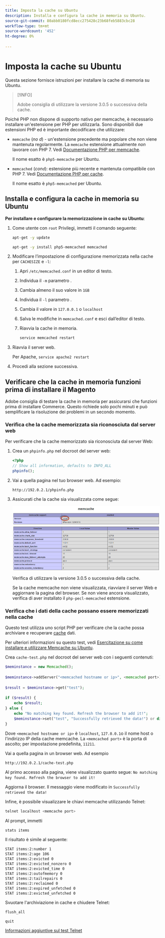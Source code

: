 ```yaml
---
title: Imposta la cache su Ubuntu
description: Installa e configura la cache in memoria su Ubuntu.
source-git-commit: 80abb0180fcd8ecc275428c23b68feb5883cbc28
workflow-type: tm+mt
source-wordcount: '452'
ht-degree: 0%

---
```



# Imposta la cache su Ubuntu

Questa sezione fornisce istruzioni per installare la cache di memoria su Ubuntu.

>[!INFO]
>
>Adobe consiglia di utilizzare la versione 3.0.5 o successiva della cache.

Poiché PHP non dispone di supporto nativo per memcache, è necessario installare un&#39;estensione per PHP per utilizzarla. Sono disponibili due estensioni PHP ed è importante decodificare che utilizzare:

- `memcache` (_no d_) - un&#39;estensione precedente ma popolare che non viene mantenuta regolarmente.
La `memcache` estensione attualmente _non_ lavorare con PHP 7. Vedi [Documentazione PHP per memcache](https://www.php.net/manual/en/book.memcache.php).

   Il nome esatto è `php5-memcache` per Ubuntu.

- `memcached` (_con`d`_): estensione più recente e mantenuta compatibile con PHP 7. Vedi [Documentazione PHP per cache](https://www.php.net/manual/en/book.memcached.php).

   Il nome esatto è `php5-memcached` per Ubuntu.

## Installa e configura la cache in memoria su Ubuntu

**Per installare e configurare la memorizzazione in cache su Ubuntu**:

1. Come utente con `root` Privilegi, immetti il comando seguente:

   ```bash
   apt-get -y update
   ```

   ```bash
   apt-get -y install php5-memcached memcached
   ```

1. Modificare l’impostazione di configurazione memorizzata nella cache per `CACHESIZE` e `-l`:

   1. Apri `/etc/memcached.conf` in un editor di testo.
   1. Individua il `-m` parametro .
   1. Cambia almeno il suo valore in `1GB`
   1. Individua il `-l` parametro .
   1. Cambia il valore in `127.0.0.1` o `localhost`
   1. Salva le modifiche in `memcached.conf` e esci dall’editor di testo.
   1. Riavvia la cache in memoria.

      ```bash
      service memcached restart
      ```

1. Riavvia il server web.

   Per Apache, `service apache2 restart`

1. Procedi alla sezione successiva.

## Verificare che la cache in memoria funzioni prima di installare il Magento

Adobe consiglia di testare la cache in memoria per assicurarsi che funzioni prima di installare Commerce. Questo richiede solo pochi minuti e può semplificare la risoluzione dei problemi in un secondo momento.

### Verifica che la cache memorizzata sia riconosciuta dal server web

Per verificare che la cache memorizzato sia riconosciuta dal server Web:

1. Crea un `phpinfo.php` nel docroot del server web:

   ```php
   <?php
   // Show all information, defaults to INFO_ALL
   phpinfo();
   ```

1. Vai a quella pagina nel tuo browser web. Ad esempio:

   ```http
   http://192.0.2.1/phpinfo.php
   ```

1. Assicurati che la cache sia visualizzata come segue:

   ![Conferma che la cache della memoria è riconosciuta dal server web](../../assets/configuration/memcache.png)

   Verifica di utilizzare la versione 3.0.5 o successiva della cache.

   Se la cache memcache non viene visualizzata, riavviare il server Web e aggiornare la pagina del browser. Se non viene ancora visualizzato, verifica di aver installato il `php-pecl-memcached` estensione.

### Verifica che i dati della cache possano essere memorizzati nella cache

Questo test utilizza uno script PHP per verificare che la cache possa archiviare e recuperare [cache](https://glossary.magento.com/cache) dati.

Per ulteriori informazioni su questo test, vedi [Esercitazione su come installare e utilizzare Memcache su Ubuntu](https://www.digitalocean.com/community/tutorials/how-to-install-and-use-memcache-on-ubuntu-14-04).

Crea `cache-test.php` nel docroot del server web con i seguenti contenuti:

```php
$meminstance = new Memcached();

$meminstance->addServer("<memcached hostname or ip>", <memcached port>);

$result = $meminstance->get("test");

if ($result) {
    echo $result;
} else {
    echo "No matching key found. Refresh the browser to add it!";
    $meminstance->set("test", "Successfully retrieved the data!") or die("Could not save anything to memcached...");
}
```

Dove `<memcached hostname or ip>` è `localhost`, `127.0.0.1`o il nome host o l&#39;indirizzo IP della cache memcache. La `<memcached port>` è la porta di ascolto; per impostazione predefinita, `11211`.

Vai a quella pagina in un browser web. Ad esempio

```http
http://192.0.2.1/cache-test.php
```

Al primo accesso alla pagina, viene visualizzato quanto segue: `No matching key found. Refresh the browser to add it!`

Aggiorna il browser. Il messaggio viene modificato in `Successfully retrieved the data!`

Infine, è possibile visualizzare le chiavi memcache utilizzando Telnet:

```bash
telnet localhost <memcache port>
```

Al prompt, immetti

```shell
stats items
```

Il risultato è simile al seguente:

```terminal
STAT items:2:number 1
STAT items:2:age 106
STAT items:2:evicted 0
STAT items:2:evicted_nonzero 0
STAT items:2:evicted_time 0
STAT items:2:outofmemory 0
STAT items:2:tailrepairs 0
STAT items:2:reclaimed 0
STAT items:2:expired_unfetched 0
STAT items:2:evicted_unfetched 0
```

Svuotare l&#39;archiviazione in cache e chiudere Telnet:

```shell
flush_all
```

```shell
quit
```

[Informazioni aggiuntive sul test Telnet](https://darkcoding.net/software/memcached-list-all-keys/)
